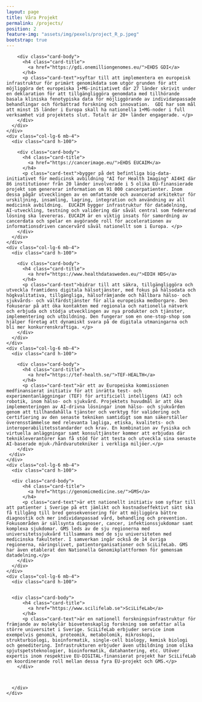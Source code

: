 ```yaml
---
layout: page
title: Våra Projekt
permalink: /projects/
position: 2
feature-img: "assets/img/pexels/project_R_p.jpeg"
bootstrap: true
---
```


   <!-- Page Content -->
<div class="container-fluid">

  <div class="row">
    <div class="col-lg-6 mb-4">
      <div class="card h-100">


        

        <div class="card-body">
          <h4 class="card-title">
            <a href="https://gdi.onemilliongenomes.eu/">EHDS GDI</a>
          </h4>
          <p class="card-text">syftar till att implementera en europeisk infrastruktur för primärt genomikdata som utgör grunden för att möjliggöra det europeiska 1+MG-initiativet där 27 länder skrivit under en deklaration för att tillgängliggöra genomdata med tillhörande basala kliniska fenotypiska data för möjliggörande av individanpassade behandlingar och förbättrad forskning och innovation.  GDI har som mål att minst 15 länder i Europa skall ha nationella 1+MG-noder i full verksamhet vid projektets slut. Totalt är 20+ länder engagerade. </p>
        </div>
      </div>
    </div>
    <div class="col-lg-6 mb-4">
      <div class="card h-100">
      
        <div class="card-body">
          <h4 class="card-title">
            <a href="https://cancerimage.eu/">EHDS EUCAIM</a>
          </h4>
          <p class="card-text">bygger på det befintliga big-data-initiativet för medicinsk avbildning "AI for Health Imaging" AI4HI där 86 institutioner från 20 länder involverade i 5 olika EU-finansierade projekt som genererar information om 91 000 cancerpatienter. Inom dessa pågår utvecklingen av en omfattande och avancerad arkitektur för urskiljning, insamling, lagring, integration och användning av all medicinsk avbildning.  EUCAIM bygger infrastruktur för datadelning, AI-utveckling, testning och validering där såväl central som federerad lösning ska levereras. EUCAIM är en viktig insats för samordning av cancerdata och spelar en avgörande roll för accelerationen av informationsdriven cancervård såväl nationellt som i Europa. </p>
        </div>
      </div>
    </div>
    <div class="col-lg-6 mb-4">
      <div class="card h-100">

        <div class="card-body">
          <h4 class="card-title">
            <a href="https://www.healthdatasweden.eu/">EDIH HDS</a>
          </h4>
          <p class="card-text">bidrar till att säkra, tillgängliggöra och utveckla framtidens digitala hälsotjänster, med fokus på hälsodata och högkvalitativa, tillgängliga, hälsofrämjande och hållbara hälso- och sjukvårds- och välfärdstjänster för alla europeiska medborgare. Den fokuserar på att öka kontakten med regionala och nationella nätverk och erbjuda och stödja utvecklingen av nya produkter och tjänster, implementering och utbildning. Den fungerar som en one-stop-shop som hjälper företag att dynamiskt svara på de digitala utmaningarna och bli mer konkurrenskraftiga. </p>
        </div>
      </div>
    </div>
    <div class="col-lg-6 mb-4">
      <div class="card h-100">

        <div class="card-body">
          <h4 class="card-title">
            <a href="https://tef-health.se/">TEF-HEALTH</a>
          </h4>
          <p class="card-text">är ett av Europeiska kommissionen medfinansierat initiativ för att inrätta test- och experimentanläggningar (TEF) för artificiell intelligens (AI) och robotik, inom hälso- och sjukvård. Projektets huvudmål är att öka implementeringen av AI-drivna lösningar inom hälso- och sjukvården genom att tillhandahålla tjänster och verktyg för validering och certifiering av den senaste tekniken samtidigt som man säkerställer överensstämmelse med relevanta lagliga, etiska, kvalitets- och interoperabilitetsstandarder och krav. En kombination av fysiska och virtuella anläggningar samt konsultjänster kommer att erbjudas där teknikleverantörer kan få stöd för att testa och utveckla sina senaste AI-baserade mjuk-/hårdvarutekniker i verkliga miljöer.</p>
        </div>
     </div>
    </div>
    <div class="col-lg-6 mb-4">
      <div class="card h-100">
      
      <div class="card-body">
          <h4 class="card-title">
            <a href="https://genomicmedicine.se/">GMS</a>
          </h4>
          <p class="card-text">är ett nationellt initiativ som syftar till att patienter i Sverige på ett jämlikt och kostnadseffektivt sätt ska få tillgång till bred gensekvensering för att möjliggöra bättre diagnostik och mer individanpassad vård, behandling och prevention. Fokusområden är sällsynta diagnoser, cancer, infektionssjukdomar samt komplexa sjukdomar. GMS leds av de sju regionerna med universitetssjukvård tillsammans med de sju universiteten med medicinska fakulteter. I samverkan ingår också de 14 övriga regionerna, näringslivet, patientorganisationer och SciLifeLab. GMS har även etablerat den Nationella Genomikplattformen för gemensam datadelning.</p>
        </div>
      </div>
    </div>
    <div class="col-lg-6 mb-4">
      <div class="card h-100">
      
        
      <div class="card-body">
          <h4 class="card-title">
            <a href="https://www.scilifelab.se">SciLifeLab</a>
          </h4>
          <p class="card-text">är en nationell forskningsinfrastruktur för främjande av molekylär biovetenskaplig forskning som omfattar alla större universitet i Sverige. SciLifeLab erbjuder service inom exempelvis genomik, proteomik, metabolomik, mikroskopi, strukturbiologi, bioinformatik, single-cell biology, kemisk biologi och geneditering. Infrastrukturen erbjuder även utbildning inom olika spjutspetsteknologier, bioinformatik, datahantering, etc. Utöver expertis inom respektive EU-DIGITAL-finansierat projekt har SciLifeLab en koordinerande roll mellan dessa fyra EU-projekt och GMS.</p>
        </div>


        
      </div>
    </div>
  </div>
  <!-- /.row -->

</div>
<!-- /.container -->
